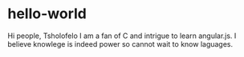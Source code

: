 # hello-world

Hi people,
Tsholofelo I am a fan of C and intrigue to learn angular.js.
I believe knowlege is indeed power so cannot wait to know laguages.
